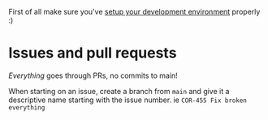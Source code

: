 First of all make sure you've [setup your development environment](README.MD#getting-started) properly :)

# Issues and pull requests

_Everything_ goes through PRs, no commits to main!

When starting on an issue, create a branch from `main` and give it a descriptive name starting with the issue number. ie `COR-455 Fix broken everything`
